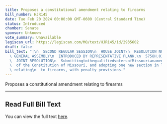 ```yaml
---
title: Proposes a constitutional amendment relating to firearms
bill_number: HJR145
date: Tue Feb 20 2024 00:00:00 GMT-0600 (Central Standard Time)
status: Introduced
chamber: Senate
sponsor: Unknown
vote_summary: Unavailable
legiscan_url: https://legiscan.com/MO/text/HJR145/id/2935602
draft: false
bill_text: "|\n  SECOND REGULAR SESSION\n  HOUSE JOINT\n  RESOLUTION NO. 145\n  102ND\
  \ GENERAL ASSEMBLY\n  INTRODUCED BY REPRESENTATIVE PLANK.\n  5758H.01I DANARADEMANMILLER,ChiefClerk\n\
  \  JOINT RESOLUTION\n  SubmittingtothequalifiedvotersofMissourianamendmentrepealingSection23ofArticleI\n\
  \  of the Constitution of Missouri, and adopting one new section in lieu thereof\
  \ relating\n  to firearms, with penalty provisions."
---
```

Proposes a constitutional amendment relating to firearms

---

## Read Full Bill Text

You can view the full text [here](https://legiscan.com/MO/text/HJR145/id/2935602).
